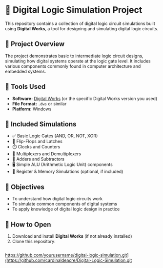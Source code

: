 # 🔌 Digital Logic Simulation Project

This repository contains a collection of digital logic circuit simulations built using **Digital Works**, a tool for designing and simulating digital logic circuits.

## 🧠 Project Overview

The project demonstrates basic to intermediate logic circuit designs, simulating how digital systems operate at the logic gate level. It includes various components commonly found in computer architecture and embedded systems.

## 🔧 Tools Used

- **Software:** [Digital Works](https://www.cburch.com/logisim/) (or the specific Digital Works version you used)
- **File Format:** `.dws` or similar
- **Platform:** Windows

## 📁 Included Simulations

- ✅ Basic Logic Gates (AND, OR, NOT, XOR)
- 🔁 Flip-Flops and Latches
- ⏱️ Clocks and Counters
- 🔢 Multiplexers and Demultiplexers
- 🧮 Adders and Subtractors
- 🖥️ Simple ALU (Arithmetic Logic Unit) components
- 💾 Register & Memory Simulations (optional, if included)

## 🎯 Objectives

- To understand how digital logic circuits work
- To simulate common components of digital systems
- To apply knowledge of digital logic design in practice

## 📝 How to Open

1. Download and install **Digital Works** (if not already installed)
2. Clone this repository:
   ```bash
  https://github.com/yourusername/digital-logic-simulation.git](https://github.com/cardinaldeacre/Digital-Logic-Simulation.git
